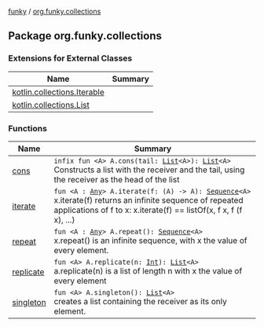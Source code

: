 [funky](../index.md) / [org.funky.collections](.)

## Package org.funky.collections

### Extensions for External Classes

| Name | Summary |
|---|---|
| [kotlin.collections.Iterable](kotlin.collections.-iterable/index.md) |  |
| [kotlin.collections.List](kotlin.collections.-list/index.md) |  |

### Functions

| Name | Summary |
|---|---|
| [cons](cons.md) | `infix fun <A> A.cons(tail: `[`List`](https://kotlinlang.org/api/latest/jvm/stdlib/kotlin.collections/-list/index.html)`<A>): `[`List`](https://kotlinlang.org/api/latest/jvm/stdlib/kotlin.collections/-list/index.html)`<A>`<br>Constructs a list with the receiver  and the tail, using the receiver as the head of the list |
| [iterate](iterate.md) | `fun <A : `[`Any`](https://kotlinlang.org/api/latest/jvm/stdlib/kotlin/-any/index.html)`> A.iterate(f: (A) -> A): `[`Sequence`](https://kotlinlang.org/api/latest/jvm/stdlib/kotlin.sequences/-sequence/index.html)`<A>`<br>x.iterate(f) returns an infinite sequence of repeated applications of f to x: x.iterate(f) == listOf(x, f x, f (f x), ...) |
| [repeat](repeat.md) | `fun <A : `[`Any`](https://kotlinlang.org/api/latest/jvm/stdlib/kotlin/-any/index.html)`> A.repeat(): `[`Sequence`](https://kotlinlang.org/api/latest/jvm/stdlib/kotlin.sequences/-sequence/index.html)`<A>`<br>x.repeat() is an infinite sequence, with x the value of every element. |
| [replicate](replicate.md) | `fun <A> A.replicate(n: `[`Int`](https://kotlinlang.org/api/latest/jvm/stdlib/kotlin/-int/index.html)`): `[`List`](https://kotlinlang.org/api/latest/jvm/stdlib/kotlin.collections/-list/index.html)`<A>`<br>a.replicate(n) is a list of length n with x the value of every element |
| [singleton](singleton.md) | `fun <A> A.singleton(): `[`List`](https://kotlinlang.org/api/latest/jvm/stdlib/kotlin.collections/-list/index.html)`<A>`<br>creates a list containing the receiver as its only element. |
